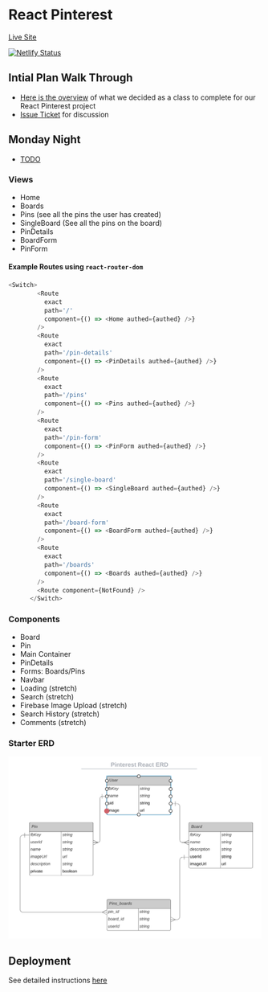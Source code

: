 # React Pinterest

[Live Site](https://ec13-react-pinterest.netlify.app/)

[![Netlify Status](https://api.netlify.com/api/v1/badges/89146934-9ad7-47eb-b494-826987924d22/deploy-status)](https://app.netlify.com/sites/ec13-react-pinterest/deploys)

## Intial Plan Walk Through
- [Here is the overview](https://www.educreations.com/lesson/view/react-pinterest-planning/56971203/?s=Ysi5qH&ref=app) of what we decided as a class to complete for our React Pinterest project
- [Issue Ticket](https://github.com/nss-evening-cohort-13/student-help/issues/112) for discussion

## Monday Night
- [TODO](https://github.com/nss-evening-cohort-13/react-pinterest/blob/main/Monday.md)

### Views
- Home
- Boards
- Pins (see all the pins the user has created)
- SingleBoard (See all the pins on the board)
- PinDetails
- BoardForm
- PinForm

#### Example Routes using `react-router-dom`
```javascript
<Switch>
        <Route
          exact
          path='/'
          component={() => <Home authed={authed} />}
        />
        <Route
          exact
          path='/pin-details'
          component={() => <PinDetails authed={authed} />}
        />
        <Route
          exact
          path='/pins'
          component={() => <Pins authed={authed} />}
        />
        <Route
          exact
          path='/pin-form'
          component={() => <PinForm authed={authed} />}
        />
        <Route
          exact
          path='/single-board'
          component={() => <SingleBoard authed={authed} />}
        />
        <Route
          exact
          path='/board-form'
          component={() => <BoardForm authed={authed} />}
        />
        <Route
          exact
          path='/boards'
          component={() => <Boards authed={authed} />}
        />
        <Route component={NotFound} />
      </Switch>
```

### Components
- Board
- Pin
- Main Container
- PinDetails
- Forms: Boards/Pins
- Navbar
- Loading (stretch)
- Search (stretch)
- Firebase Image Upload (stretch)
- Search History (stretch)
- Comments (stretch)

### Starter ERD

![starter ERD](./starter_erd.png)

## Deployment
See detailed instructions [here](https://github.com/nss-evening-cohort-13/deploy-react-app-with-netlify/blob/main/README.md)

